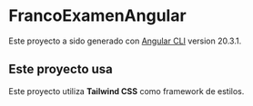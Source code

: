 # FrancoExamenAngular

Este proyecto a sido generado con [Angular CLI](https://github.com/angular/angular-cli) version 20.3.1.

## Este proyecto usa

Este proyecto utiliza **Tailwind CSS** como framework de estilos.
